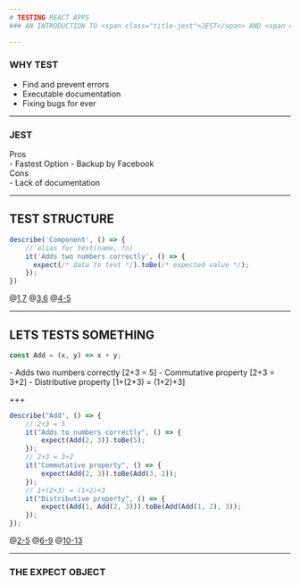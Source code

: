 ```yaml
---
# TESTING REACT APPS
### AN INTRODUCTION TO <span class="title-jest">JEST</span> AND <span class="title-enzyme">ENZYME</span>

---
```

### WHY TEST
- Find and prevent errors
- Executable documentation
- Fixing bugs for ever

---
### JEST
<div>
	<div class="half-col" >
		<div class="col-header official-header">Pros</div>
		- Fastest Option
		- Backup by Facebook
	</div>
	<div class="half-col">
		<div class="col-header js-header">Cons</div>
		- Lack of documentation
	</div>
</div>

---
## TEST STRUCTURE
```javascript
describe('Component', () => {
	// alias for test(name, fn)
	it('Adds two numbers correctly', () => {
	  expect(/* data to test */).toBe(/* expected value */);
	});
})
```
@[1,7](describe)
@[3,6](test)
@[4-5](expects)

---
## LETS TESTS SOMETHING
```javascript
const Add = (x, y) => x + y;
```
<div class="fragment">
	- Adds two numbers correctly [2+3 = 5]
	- Commutative property [2+3 = 3+2]
	- Distributive property [1+(2+3) = (1+2)+3]
</div>

+++
```javascript
describe("Add", () => {
	// 2+3 = 5
	it("Adds to numbers correctly", () => {
		expect(Add(2, 3)).toBe(5);
	});
	// 2+3 = 3+2
	it("Commutative property", () => {
		expect(Add(2, 3)).toBe(Add(3, 2));
	});
	// 1+(2+3) = (1+2)+3
	it("Distributive property", () => {
		expect(Add(1, Add(2, 3))).toBe(Add(Add(1, 2), 3));
	});
});
```
@[2-5](Add)
@[6-9](Commutative)
@[10-13](Distributive)

---
### THE EXPECT OBJECT
